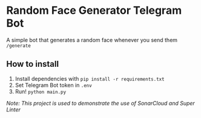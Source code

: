# Random Face Generator Telegram Bot
A simple bot that generates a random face whenever you send them `/generate`


## How to install

1. Install dependencies with `pip install -r requirements.txt`
2. Set Telegram Bot token in `.env`
3. Run! `python main.py`


_Note: This project is used to demonstrate the use of SonarCloud and Super Linter_
